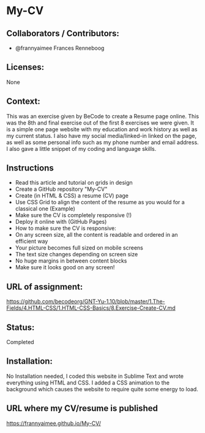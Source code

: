 # My-CV

## Collaborators / Contributors:

* @frannyaimee Frances Renneboog

## Licenses:

None

## Context: 

This was an exercise given by BeCode to create a Resume page online. This was the 8th and final exercise out of the first 8 exercises we were given. It is a simple one page website with my education and work history as well as my current status. I also have my social media/linked-in linked on the page, as well as some personal info such as my phone number and email address. I also gave a little snippet of my coding and language skills.

## Instructions
* Read this article and tutorial on grids in design
* Create a GitHub repository "My-CV"
* Create (in HTML & CSS) a resume (CV) page
* Use CSS Grid to align the content of the resume as you would for a classical one (Example)
* Make sure the CV is completely responsive (!)
* Deploy it online with (GitHub Pages)
* How to make sure the CV is responsive:
* On any screen size, all the content is readable and ordered in an efficient way
* Your picture becomes full sized on mobile screens
* The text size changes depending on screen size
* No huge margins in between content blocks
* Make sure it looks good on any screen!

## URL of assignment:
https://github.com/becodeorg/GNT-Yu-1.10/blob/master/1.The-Fields/4.HTML-CSS/1.HTML-CSS-Basics/8.Exercise-Create-CV.md

##  Status: 

Completed

## Installation:

No Installation needed, I coded this website in Sublime Text and wrote everything using HTML and CSS. I added a CSS animation to the background which causes the website to require quite some energy to load. 

## URL where my CV/resume is published
https://frannyaimee.github.io/My-CV/
